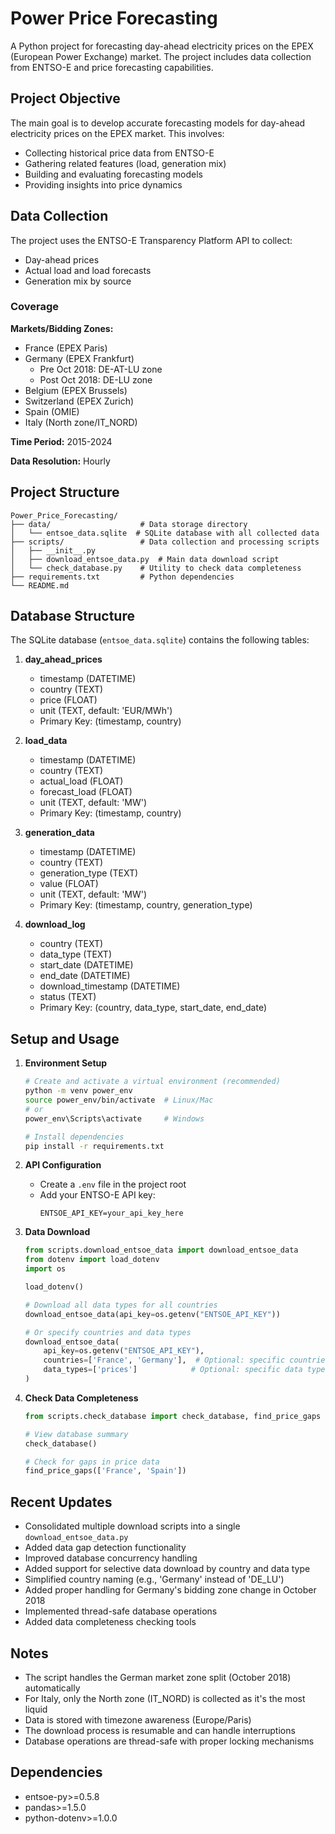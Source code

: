 # Power Price Forecasting

A Python project for forecasting day-ahead electricity prices on the EPEX (European Power Exchange) market. The project includes data collection from ENTSO-E and price forecasting capabilities.

## Project Objective

The main goal is to develop accurate forecasting models for day-ahead electricity prices on the EPEX market. This involves:
- Collecting historical price data from ENTSO-E
- Gathering related features (load, generation mix)
- Building and evaluating forecasting models
- Providing insights into price dynamics

## Data Collection

The project uses the ENTSO-E Transparency Platform API to collect:
- Day-ahead prices
- Actual load and load forecasts
- Generation mix by source

### Coverage

**Markets/Bidding Zones:**
- France (EPEX Paris)
- Germany (EPEX Frankfurt)
  - Pre Oct 2018: DE-AT-LU zone
  - Post Oct 2018: DE-LU zone
- Belgium (EPEX Brussels)
- Switzerland (EPEX Zurich)
- Spain (OMIE)
- Italy (North zone/IT_NORD)

**Time Period:** 2015-2024

**Data Resolution:** Hourly

## Project Structure

```
Power_Price_Forecasting/
├── data/                    # Data storage directory
│   └── entsoe_data.sqlite  # SQLite database with all collected data
├── scripts/                 # Data collection and processing scripts
│   ├── __init__.py
│   ├── download_entsoe_data.py  # Main data download script
│   └── check_database.py    # Utility to check data completeness
├── requirements.txt         # Python dependencies
└── README.md
```

## Database Structure

The SQLite database (`entsoe_data.sqlite`) contains the following tables:

1. **day_ahead_prices**
   - timestamp (DATETIME)
   - country (TEXT)
   - price (FLOAT)
   - unit (TEXT, default: 'EUR/MWh')
   - Primary Key: (timestamp, country)

2. **load_data**
   - timestamp (DATETIME)
   - country (TEXT)
   - actual_load (FLOAT)
   - forecast_load (FLOAT)
   - unit (TEXT, default: 'MW')
   - Primary Key: (timestamp, country)

3. **generation_data**
   - timestamp (DATETIME)
   - country (TEXT)
   - generation_type (TEXT)
   - value (FLOAT)
   - unit (TEXT, default: 'MW')
   - Primary Key: (timestamp, country, generation_type)

4. **download_log**
   - country (TEXT)
   - data_type (TEXT)
   - start_date (DATETIME)
   - end_date (DATETIME)
   - download_timestamp (DATETIME)
   - status (TEXT)
   - Primary Key: (country, data_type, start_date, end_date)

## Setup and Usage

1. **Environment Setup**
   ```bash
   # Create and activate a virtual environment (recommended)
   python -m venv power_env
   source power_env/bin/activate  # Linux/Mac
   # or
   power_env\Scripts\activate     # Windows

   # Install dependencies
   pip install -r requirements.txt
   ```

2. **API Configuration**
   - Create a `.env` file in the project root
   - Add your ENTSO-E API key:
     ```
     ENTSOE_API_KEY=your_api_key_here
     ```

3. **Data Download**
   ```python
   from scripts.download_entsoe_data import download_entsoe_data
   from dotenv import load_dotenv
   import os

   load_dotenv()

   # Download all data types for all countries
   download_entsoe_data(api_key=os.getenv("ENTSOE_API_KEY"))

   # Or specify countries and data types
   download_entsoe_data(
       api_key=os.getenv("ENTSOE_API_KEY"),
       countries=['France', 'Germany'],  # Optional: specific countries
       data_types=['prices']            # Optional: specific data types
   )
   ```

4. **Check Data Completeness**
   ```python
   from scripts.check_database import check_database, find_price_gaps

   # View database summary
   check_database()

   # Check for gaps in price data
   find_price_gaps(['France', 'Spain'])
   ```

## Recent Updates

- Consolidated multiple download scripts into a single `download_entsoe_data.py`
- Added data gap detection functionality
- Improved database concurrency handling
- Added support for selective data download by country and data type
- Simplified country naming (e.g., 'Germany' instead of 'DE_LU')
- Added proper handling for Germany's bidding zone change in October 2018
- Implemented thread-safe database operations
- Added data completeness checking tools

## Notes

- The script handles the German market zone split (October 2018) automatically
- For Italy, only the North zone (IT_NORD) is collected as it's the most liquid
- Data is stored with timezone awareness (Europe/Paris)
- The download process is resumable and can handle interruptions
- Database operations are thread-safe with proper locking mechanisms

## Dependencies

- entsoe-py>=0.5.8
- pandas>=1.5.0
- python-dotenv>=1.0.0 